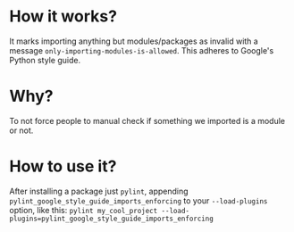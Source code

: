 # How it works?
It marks importing anything but modules/packages as invalid with a message `only-importing-modules-is-allowed`. This adheres to Google's Python style guide.

# Why?
To not force people to manual check if something we imported is a module or not.

# How to use it?
After installing a package just `pylint`, appending `pylint_google_style_guide_imports_enforcing` to your `--load-plugins` option, like this: `pylint my_cool_project --load-plugins=pylint_google_style_guide_imports_enforcing`
